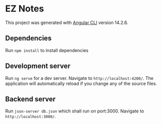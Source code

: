 # EZ Notes

This project was generated with [Angular CLI](https://github.com/angular/angular-cli) version 14.2.6.

## Dependencies

Run `npm install` to install dependencies

## Development server

Run `ng serve` for a dev server. Navigate to `http://localhost:4200/`. The application will automatically reload if you change any of the source files.

## Backend server

Run `json-server db.json` which shall run on port:3000. Navigate to `http://localhost:3000/`.
